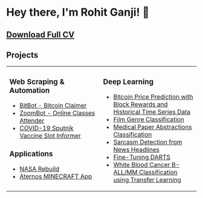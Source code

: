 # Hey there, I'm Rohit Ganji! 👋

## [Download Full CV](https://drive.google.com/file/d/1avH--Nj3pfXgzgQCUUR8CnwXJsiwp9fJ/view?usp=sharing)

## Projects
<table><tr><td valign="top" width="33%">

### Web Scraping & Automation
  
- [BitBot - Bitcoin Claimer](https://github.com/RohitGanji/bitbot-bitcoin-claimer)
- [ZoomBot - Online Classes Attender](https://github.com/RohitGanji/zoombot)
- [COVID-19 Sputnik Vaccine Slot Informer](https://github.com/RohitGanji/cowin-vaccine-slot)
  
  
### Applications
  
- [NASA Rebuild](https://github.com/RohitGanji/nasa-spaceapps-challenge-2020)
- [Aternos MINECRAFT App](https://github.com/RohitGanji/aternos-minecraft)
</td><td valign="top" width="34%">


### Deep Learning
- [Bitcoin Price Prediction with Block Rewards and Historical Time Series Data](https://github.com/RohitGanji/bitcoin-price-prediction)
- [Film Genre Classification](https://www.kaggle.com/rohitganji13/film-genre-classification-using-nlp)
- [Medical Paper Abstractions Classification](https://github.com/RohitGanji/medical-paper-abstract-classification)
- [Sarcasm Detection from News Headlines](https://www.kaggle.com/rohitganji13/sarcasm-detection-95-accuracy)
- [Fine-Tuning DARTS](https://github.com/RohitGanji/fine-tuning-darts)
- [White Blood Cancer B-ALL/MM Classification using Transfer Learning](https://github.com/RohitGanji/white-blood-cancer-all-mm)
</td></tr></table>
